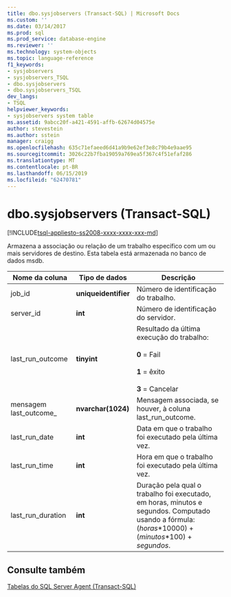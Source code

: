 ```yaml
---
title: dbo.sysjobservers (Transact-SQL) | Microsoft Docs
ms.custom: ''
ms.date: 03/14/2017
ms.prod: sql
ms.prod_service: database-engine
ms.reviewer: ''
ms.technology: system-objects
ms.topic: language-reference
f1_keywords:
- sysjobservers
- sysjobservers_TSQL
- dbo.sysjobservers
- dbo.sysjobservers_TSQL
dev_langs:
- TSQL
helpviewer_keywords:
- sysjobservers system table
ms.assetid: 9abcc20f-a421-4591-affb-62674d04575e
author: stevestein
ms.author: sstein
manager: craigg
ms.openlocfilehash: 635c71efaeed6d41a9b9e62ef3e8c79b4e9aae95
ms.sourcegitcommit: 3026c22b7fba19059a769ea5f367c4f51efaf286
ms.translationtype: MT
ms.contentlocale: pt-BR
ms.lasthandoff: 06/15/2019
ms.locfileid: "62470781"
---
```

# <a name="dbosysjobservers-transact-sql"></a>dbo.sysjobservers (Transact-SQL)
[!INCLUDE[tsql-appliesto-ss2008-xxxx-xxxx-xxx-md](../../includes/tsql-appliesto-ss2008-xxxx-xxxx-xxx-md.md)]

  Armazena a associação ou relação de um trabalho específico com um ou mais servidores de destino. Esta tabela está armazenada no banco de dados msdb.  
  
|Nome da coluna|Tipo de dados|Descrição|  
|-----------------|---------------|-----------------|  
|job_id|**uniqueidentifier**|Número de identificação do trabalho.|  
|server_id|**int**|Número de identificação do servidor.|  
|last_run_outcome|**tinyint**|Resultado da última execução do trabalho:<br /><br /> **0** = Fail<br /><br /> **1** = êxito<br /><br /> **3** = Cancelar|  
|mensagem last_outcome_|**nvarchar(1024)**|Mensagem associada, se houver, à coluna last_run_outcome.|  
|last_run_date|**int**|Data em que o trabalho foi executado pela última vez.|  
|last_run_time|**int**|Hora em que o trabalho foi executado pela última vez.|  
|last_run_duration|**int**|Duração pela qual o trabalho foi executado, em horas, minutos e segundos. Computado usando a fórmula: (*horas*\*10000) + (*minutos*\*100) + *segundos*.|  
  
## <a name="see-also"></a>Consulte também  
 [Tabelas do SQL Server Agent &#40;Transact-SQL&#41;](../../relational-databases/system-tables/sql-server-agent-tables-transact-sql.md)  
  
  
